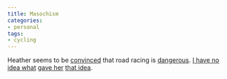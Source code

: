 ```yaml
---
title: Masochism
categories:
- personal
tags:
- cycling
---
```


Heather seems to be [convinced][1] that road racing is [dangerous][2].  [I
have no][3] [idea what][4] [gave
her][5] [that idea][6].

   [1]: http://angelweaving.blogspot.com/2003_08_31_angelweaving_archive.html#106246930937747701
   [2]: http://www.pbase.com/image/2326718/medium
   [3]: http://grahamwatson.safeshopper.com/69/319.htm
   [4]: http://www.pbase.com/image/19042531/medium
   [5]: http://www.pbase.com/image/19166663/medium
   [6]: http://www.pbase.com/image/19166664/medium

